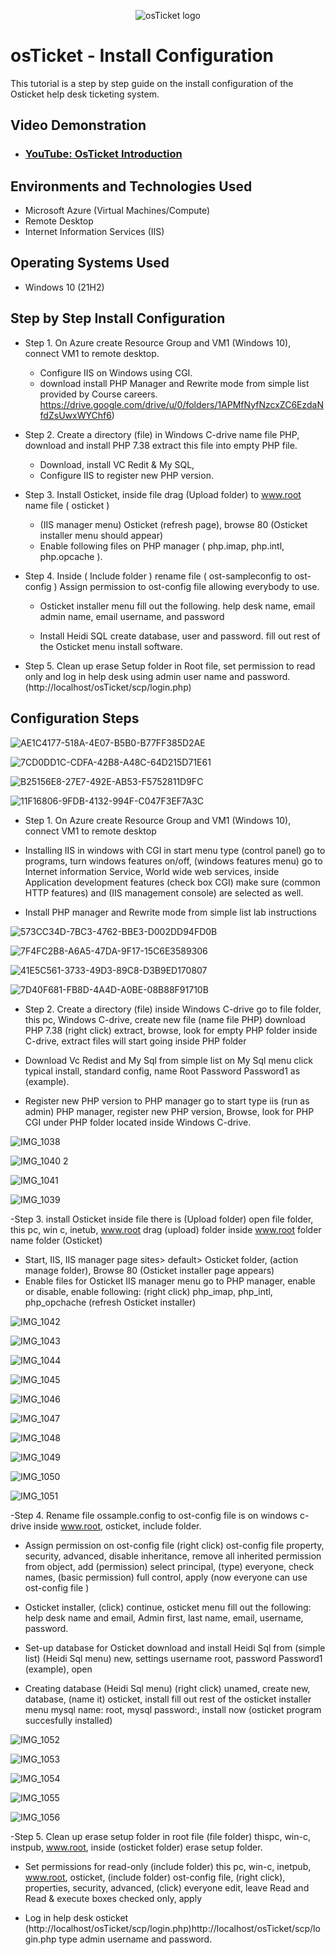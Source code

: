 <p align="center">
<img src="https://i.imgur.com/Clzj7Xs.png" alt="osTicket logo"/>
</p>

<h1>osTicket - Install Configuration</h1>
This tutorial is a step by step guide on the install configuration of the Osticket help desk ticketing system.


<h2>Video Demonstration</h2>

- ### [YouTube: OsTicket Introduction](https://www.youtube.com/watch?v=tj4al4ytCf0)
<h2>Environments and Technologies Used</h2>

- Microsoft Azure (Virtual Machines/Compute)
- Remote Desktop
- Internet Information Services (IIS)

<h2>Operating Systems Used </h2>

- Windows 10</b> (21H2)

<h2>Step by Step Install Configuration</h2>

- Step 1. On Azure create Resource Group and VM1 (Windows 10), connect VM1 to remote desktop.
  - Configure IIS on Windows using CGI.
  - download install PHP Manager and Rewrite mode from simple list provided by Course careers.
     https://drive.google.com/drive/u/0/folders/1APMfNyfNzcxZC6EzdaNfdZsUwxWYChf6)

- Step 2. Create a directory (file) in Windows C-drive 
          name file PHP, download and install PHP 7.38 extract this file into empty PHP file.
  - Download, install VC Redit & My SQL,
  - Configure IIS to register new PHP version.
 
 - Step 3. Install Osticket, inside file drag (Upload folder) to www.root name file ( osticket )
   - (IIS manager menu) Osticket (refresh page), browse 80 (Osticket installer menu should appear)
   - Enable following files on PHP manager ( php.imap, php.intl, php.opcache ).

- Step 4. Inside ( Include folder ) rename file ( ost-sampleconfig to ost-config ) Assign permission to ost-config file allowing 
          everybody to use.
   - Osticket installer menu fill out the following. help desk name, email admin name, email username, and password
   
   - Install Heidi SQL create database, user and password.
          fill out rest of the Osticket menu install software.

- Step 5. Clean up erase Setup folder in Root file, set permission to read only and log in help desk using admin user name and password.
(http://localhost/osTicket/scp/login.php)     
<h2>Configuration Steps</h2>

![AE1C4177-518A-4E07-B5B0-B77FF385D2AE](https://github.com/davidlab8/post-install-config-/assets/154483052/4d9cbca4-89b0-47f7-94f5-96a133307c64)

![7CD0DD1C-CDFA-42B8-A48C-64D215D71E61](https://github.com/davidlab8/post-install-config-/assets/154483052/e7445a8a-487e-42fc-80d2-4d0adf53fc7a)

![B25156E8-27E7-492E-AB53-F5752811D9FC](https://github.com/davidlab8/post-install-config-/assets/154483052/5aca4b33-8166-4b54-886e-4b7c8130e47e)

![11F16806-9FDB-4132-994F-C047F3EF7A3C](https://github.com/davidlab8/post-install-config-/assets/154483052/ad62cc66-e4a1-4bfc-9259-6c16e430b894)

   - Step 1.  On Azure create Resource Group and VM1 (Windows 10), connect VM1 to remote desktop  
  
  - Installing IIS in windows with CGI in start menu type (control panel) go to programs, turn windows features on/off, 
       (windows features menu) go to Internet information Service, World wide web services, inside Application development features 
        (check box CGI) make sure (common HTTP features) and (IIS management console) are selected as well.
        
  - Install PHP manager and Rewrite mode from simple list lab instructions

![573CC34D-7BC3-4762-BBE3-D002DD94FD0B](https://github.com/davidlab8/post-install-config-/assets/154483052/95b36438-96c3-4f16-b33d-c3ff718cb27a)

![7F4FC2B8-A6A5-47DA-9F17-15C6E3589306](https://github.com/davidlab8/post-install-config-/assets/154483052/608a2435-3819-435a-bba5-e8d75224e64b)

![41E5C561-3733-49D3-89C8-D3B9ED170807](https://github.com/davidlab8/post-install-config-/assets/154483052/1885ec75-4358-4031-b1dd-13d7c9a61a57)

![7D40F681-FB8D-4A4D-A0BE-08B88F91710B](https://github.com/davidlab8/post-install-config-/assets/154483052/158aafef-90e5-4dee-8153-3dc810af8947)


- Step 2. Create a directory (file) inside Windows C-drive go to file folder, this pc, Windows C-drive, create new file (name file PHP) 
download PHP 7.38 (right click) extract, browse, look for empty PHP folder inside C-drive, extract files will start going inside PHP folder 

 - Download Vc Redist and My Sql from simple list
on My Sql menu click typical install, standard config, name Root Password Password1 as (example).  
  
  - Register new PHP version to PHP manager go to start type iis (run as admin) PHP manager, register new PHP version,
        Browse, look for PHP CGI under PHP folder located inside Windows C-drive.

![IMG_1038](https://github.com/davidlab8/post-install-config-/assets/154483052/d72a00e7-3e1a-40c7-8eb6-5723bc95a39f)

![IMG_1040 2](https://github.com/davidlab8/post-install-config-/assets/154483052/2ca1590e-70b4-4043-9e3e-ca07f2f7fc94)

![IMG_1041](https://github.com/davidlab8/post-install-config-/assets/154483052/2c941947-5e1a-402f-8cb9-7a0f3539dfb0)

![IMG_1039](https://github.com/davidlab8/post-install-config-/assets/154483052/3f6dcdc2-4f43-4f9d-b820-1263458af247)  

 -Step 3. install Osticket inside file there is (Upload folder) open file folder, this pc, win c, inetub, www.root drag (upload) folder inside www.root folder name folder (Osticket)
 - Start, IIS, IIS manager page sites> default> Osticket folder, (action manage folder), Browse 80 (Osticket installer page appears)
 - Enable files for Osticket IIS manager menu go to PHP manager, enable or disable, enable following: (right click) php_imap, php_intl, php_opchache (refresh Osticket installer)

![IMG_1042](https://github.com/davidlab8/post-install-config-/assets/154483052/b0986ac9-9954-40ac-be24-769afe3b05ac)

![IMG_1043](https://github.com/davidlab8/post-install-config-/assets/154483052/3a16d361-7239-4236-8d56-a6abb03fe42d)

![IMG_1044](https://github.com/davidlab8/post-install-config-/assets/154483052/457c1809-6a26-4dad-9d72-33412e41ca8a)

![IMG_1045](https://github.com/davidlab8/post-install-config-/assets/154483052/44eb1f7d-036b-4e0c-80f4-dff7bb41ea13)

![IMG_1046](https://github.com/davidlab8/post-install-config-/assets/154483052/c0ee1f7b-daa8-446a-a3bd-4ba0831ee1c6)
  
  ![IMG_1047](https://github.com/davidlab8/post-install-config-/assets/154483052/ee48cf31-6564-4a6a-bbe0-2485bcb8e1a4)
  
![IMG_1048](https://github.com/davidlab8/post-install-config-/assets/154483052/3d114068-7ad4-49f9-8840-173e0f599ebd)
  
![IMG_1049](https://github.com/davidlab8/post-install-config-/assets/154483052/89dad401-191e-4853-8650-1c8583d0406d)

![IMG_1050](https://github.com/davidlab8/post-install-config-/assets/154483052/bcc6b9e2-30fd-47e3-85aa-4b94999a5224)

![IMG_1051](https://github.com/davidlab8/post-install-config-/assets/154483052/b2de228c-0f67-4ff8-8184-7d87a18bb582)


  -Step 4. Rename file ossample.config to ost-config file is on windows c-drive inside www.root, osticket, include folder.  
  
   - Assign permission on ost-config file (right click) ost-config file property, security, advanced, disable inheritance,
remove all inherited permission from object, add (permission) select principal, (type) everyone, check names, (basic permission) 
full control, apply (now everyone can use ost-config file )

  - Osticket installer, (click) continue, osticket menu fill out the following: help desk name and email, Admin first, last name, email, username, password. 
  - Set-up database for Osticket download and install Heidi Sql from (simple list) (Heidi Sql menu) new, settings username root, 
     password Password1 (example), open

  - Creating database (Heidi Sql menu) (right click) unamed, create new, database, (name it) osticket, install
fill out rest of the osticket installer menu mysql name: root, mysql password:, install now (osticket program succesfully installed) 

![IMG_1052](https://github.com/davidlab8/post-install-config-/assets/154483052/f27ff967-ee9d-4b29-bfa5-feea903466c0)

![IMG_1053](https://github.com/davidlab8/post-install-config-/assets/154483052/17b21ac5-7b99-4403-b30a-e16a24f7760f)

![IMG_1054](https://github.com/davidlab8/post-install-config-/assets/154483052/f75a16eb-8143-47ed-9eef-6418436b0c16)

![IMG_1055](https://github.com/davidlab8/post-install-config-/assets/154483052/f95aca5b-c718-4230-a01c-e31712e0f3a2)

![IMG_1056](https://github.com/davidlab8/post-install-config-/assets/154483052/d33478be-c050-4818-92d5-ba9dc1ac0c03)

  -Step 5. Clean up erase setup folder in root file (file folder) thispc, win-c, instpub, www.root, inside (osticket folder) 
erase setup folder.

  - Set permissions for read-only (include folder) this pc, win-c, inetpub, www.root, osticket, (include folder) ost-config file, (right click), properties, security, advanced, (click) everyone edit, leave Read and Read & execute boxes checked only, apply

  - Log in help desk osticket 
(http://localhost/osTicket/scp/login.php)http://localhost/osTicket/scp/login.php
type admin username and password.

